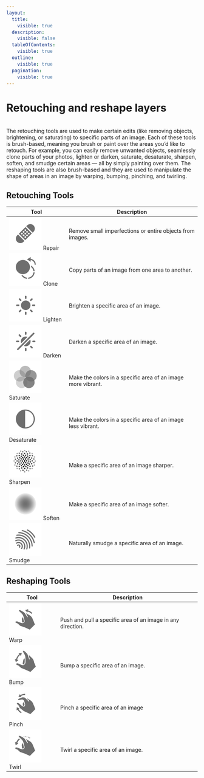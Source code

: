 ```yaml
---
layout:
  title:
    visible: true
  description:
    visible: false
  tableOfContents:
    visible: true
  outline:
    visible: true
  pagination:
    visible: true
---
```


# Retouching and reshape layers

\
The retouching tools are used to make certain edits (like removing objects, brightening, or saturating) to specific parts of an image. Each of these tools is brush-based, meaning you brush or paint over the areas you’d like to retouch. For example, you can easily remove unwanted objects, seamlessly clone parts of your photos, lighten or darken, saturate, desaturate, sharpen, soften, and smudge certain areas — all by simply painting over them. The reshaping tools are also brush-based and they are used to manipulate the shape of areas in an image by warping, bumping, pinching, and twirling.

## Retouching Tools

| Tool                                                                                                     | Description                                                  |
| -------------------------------------------------------------------------------------------------------- | ------------------------------------------------------------ |
| <img src="../.gitbook/assets/Repair.png" alt="" data-size="line"> Repair                                 | Remove small imperfections or entire objects from images.    |
| <img src="../.gitbook/assets/Clone.png" alt="" data-size="line"> Clone                                   | Copy parts of an image from one area to another.             |
| <img src="../.gitbook/assets/Lighten.png" alt="" data-size="line"> Lighten                               | Brighten a specific area of an image.                        |
| <img src="../.gitbook/assets/Darken.png" alt="" data-size="line"> Darken                                 | Darken a specific area of an image.                          |
| <img src="../.gitbook/assets/Gidbook_Pixelmator-Pro_iconsSaturate.png" alt="" data-size="line"> Saturate | Make the colors in a specific area of an image more vibrant. |
| <img src="../.gitbook/assets/Desaturate.png" alt="" data-size="line"> Desaturate                         | Make the colors in a specific area of an image less vibrant. |
| <img src="../.gitbook/assets/Sharpen.png" alt="" data-size="line"> Sharpen                               | Make a specific area of an image sharper.                    |
| <img src="../.gitbook/assets/Soften.png" alt="" data-size="line"> Soften                                 | Make a specific area of an image softer.                     |
| <img src="../.gitbook/assets/Smudge.png" alt="" data-size="line"> Smudge                                 | Naturally smudge a specific area of an image.                |

## Reshaping Tools

| Tool                                                                   | Description                                                 |
| ---------------------------------------------------------------------- | ----------------------------------------------------------- |
| <img src="../.gitbook/assets/Wrap.png" alt="" data-size="line"> Warp   | Push and pull a specific area of an image in any direction. |
| <img src="../.gitbook/assets/Bump.png" alt="" data-size="line"> Bump   | Bump a specific area of an image.                           |
| <img src="../.gitbook/assets/Pinch.png" alt="" data-size="line"> Pinch | Pinch a specific area of an image                           |
| <img src="../.gitbook/assets/Twirl.png" alt="" data-size="line"> Twirl | Twirl a specific area of an image.                          |
